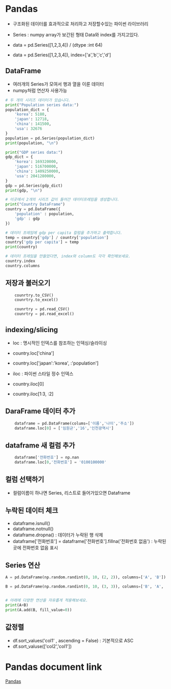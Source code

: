 # Pandas
- 구조화된 데이터를 효과적으로 처리하고 저장할수있는 파이썬 라이브러리

- Series : numpy array가 보간된 형태 Data와 index를 가지고있다.
- data = pd.Series([1,2,3,4]) / (dtype :int 64)
- data = pd.Series([1,2,3,4]), index=['a','b','c','d']

## DataFrame
- 여러개의 Series가 모여서 행과 열을 이룬 데이터
- numpy처럼 연산자 사용가능

```py
# 두 개의 시리즈 데이터가 있습니다.
print("Population series data:")
population_dict = {
    'korea': 5180,
    'japan': 12718,
    'china': 141500,
    'usa': 32676
}
population = pd.Series(population_dict)
print(population, "\n")

print("GDP series data:")
gdp_dict = {
    'korea': 169320000,
    'japan': 516700000,
    'china': 1409250000,
    'usa': 2041280000,
}
gdp = pd.Series(gdp_dict)
print(gdp, "\n")

# 이곳에서 2개의 시리즈 값이 들어간 데이터프레임을 생성합니다.
print("Country DataFrame")
country = pd.DataFrame({
    'population' : population,
    'gdp' : gdp
})

# 데이터 프레임에 gdp per capita 칼럼을 추가하고 출력합니다.
temp = country['gdp'] / country['population']
country['gdp per capita'] = temp
print(country)

# 데이터 프레임을 만들었다면, index와 column도 각각 확인해보세요.
country.index
country.columns
```

## 저장과 불러오기

```py
    counrtry.to_CSV()
    counrtry.to_excel()

    counrtry = pd.read_CSV()
    counrtry = pd.read_excel()
```

## indexing/slicing
- loc : 명시적인 인덱스를 참조하는 인덱싱/슬라이싱

- country.loc['china']
- country.loc['japan':'korea', :'population']

- iloc : 파이썬 스타일 정수 인덱스

- country.iloc[0]
- country.iloc[1:3, :2]

## DaraFrame 데이터 추가
```py
    dataframe = pd.DataFrame(colums=['이름','나이','주소'])
    dataframe.loc[0] = ['임원균','16','인천광역시']
```

## dataframe 새 컬럼 추가
```py
    dataframe['전화번호'] = np.nan
    dataframe.loc[0,'전화번호'] = '0100100000'
```

## 컬럼 선택하기
- 컬럼이름이 하나면 Series, 리스트로 들어가있으면 Dataframe

## 누락된 데이터 체크

- dataframe.isnull()
- dataframe.notnull()
- dataframe.dropna() : 데이터가 누락된 행 삭제
- dataframe['전화번호'] = dataframe['전화번호'].fillna('전화번호 없음') : 누락된곳에 전화번호 없음 표시

## Series 연산

```py
A = pd.DataFrame(np.random.randint(0, 10, (2, 2)), columns=['A', 'B'])      #칼럼이 A, B입니다.

B = pd.DataFrame(np.random.randint(0, 10, (3, 3)), columns=['B', 'A', 'C'])     #칼럼이 B, A, C입니다.


# 아래에 다양한 연산을 자유롭게 적용해보세요.
print(A+B)
print(A.add(B, fill_value=0))
```

## 값정렬
- df.sort_values('col1' , ascending = False) : 기본적으로 ASC
- df.sort_valuse(['col2','col1'])


# Pandas document link
[Pandas](https://pandas.pydata.org/docs/)